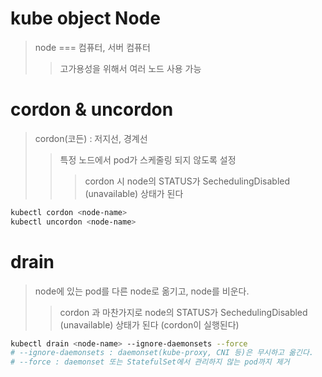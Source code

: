 # kube object Node

> node === 컴퓨터, 서버 컴퓨터
>
> > 고가용성을 위해서 여러 노드 사용 가능

# cordon & uncordon

> cordon(코든) : 저지선, 경계선
>
> > 특정 노드에서 pod가 스케줄링 되지 않도록 설정
> >
> > > cordon 시 node의 STATUS가 SechedulingDisabled (unavailable) 상태가 된다

```sh
kubectl cordon <node-name>
kubectl uncordon <node-name>
```

# drain

> node에 있는 pod를 다른 node로 옮기고, node를 비운다.
>
> > cordon 과 마찬가지로 node의 STATUS가 SechedulingDisabled (unavailable) 상태가 된다 (cordon이 실행된다)

```sh
kubectl drain <node-name> --ignore-daemonsets --force
# --ignore-daemonsets : daemonset(kube-proxy, CNI 등)은 무시하고 옮긴다.
# --force : daemonset 또는 StatefulSet에서 관리하지 않는 pod까지 제거
```
